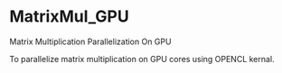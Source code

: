 # MatrixMul_GPU
Matrix Multiplication Parallelization On GPU

To parallelize matrix multiplication on GPU cores using OPENCL kernal.
